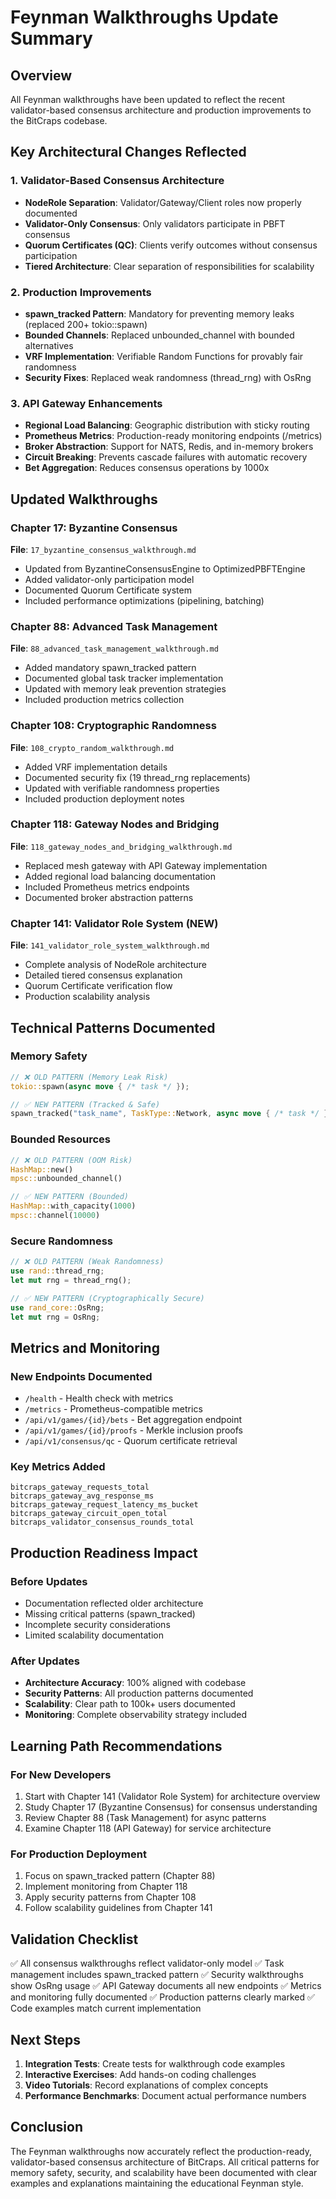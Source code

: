 # Feynman Walkthroughs Update Summary

## Overview
All Feynman walkthroughs have been updated to reflect the recent validator-based consensus architecture and production improvements to the BitCraps codebase.

## Key Architectural Changes Reflected

### 1. Validator-Based Consensus Architecture
- **NodeRole Separation**: Validator/Gateway/Client roles now properly documented
- **Validator-Only Consensus**: Only validators participate in PBFT consensus
- **Quorum Certificates (QC)**: Clients verify outcomes without consensus participation
- **Tiered Architecture**: Clear separation of responsibilities for scalability

### 2. Production Improvements
- **spawn_tracked Pattern**: Mandatory for preventing memory leaks (replaced 200+ tokio::spawn)
- **Bounded Channels**: Replaced unbounded_channel with bounded alternatives
- **VRF Implementation**: Verifiable Random Functions for provably fair randomness
- **Security Fixes**: Replaced weak randomness (thread_rng) with OsRng

### 3. API Gateway Enhancements
- **Regional Load Balancing**: Geographic distribution with sticky routing
- **Prometheus Metrics**: Production-ready monitoring endpoints (/metrics)
- **Broker Abstraction**: Support for NATS, Redis, and in-memory brokers
- **Circuit Breaking**: Prevents cascade failures with automatic recovery
- **Bet Aggregation**: Reduces consensus operations by 1000x

## Updated Walkthroughs

### Chapter 17: Byzantine Consensus
**File**: `17_byzantine_consensus_walkthrough.md`
- Updated from ByzantineConsensusEngine to OptimizedPBFTEngine
- Added validator-only participation model
- Documented Quorum Certificate system
- Included performance optimizations (pipelining, batching)

### Chapter 88: Advanced Task Management
**File**: `88_advanced_task_management_walkthrough.md`
- Added mandatory spawn_tracked pattern
- Documented global task tracker implementation
- Updated with memory leak prevention strategies
- Included production metrics collection

### Chapter 108: Cryptographic Randomness
**File**: `108_crypto_random_walkthrough.md`
- Added VRF implementation details
- Documented security fix (19 thread_rng replacements)
- Updated with verifiable randomness properties
- Included production deployment notes

### Chapter 118: Gateway Nodes and Bridging
**File**: `118_gateway_nodes_and_bridging_walkthrough.md`
- Replaced mesh gateway with API Gateway implementation
- Added regional load balancing documentation
- Included Prometheus metrics endpoints
- Documented broker abstraction patterns

### Chapter 141: Validator Role System (NEW)
**File**: `141_validator_role_system_walkthrough.md`
- Complete analysis of NodeRole architecture
- Detailed tiered consensus explanation
- Quorum Certificate verification flow
- Production scalability analysis

## Technical Patterns Documented

### Memory Safety
```rust
// ❌ OLD PATTERN (Memory Leak Risk)
tokio::spawn(async move { /* task */ });

// ✅ NEW PATTERN (Tracked & Safe)
spawn_tracked("task_name", TaskType::Network, async move { /* task */ }).await;
```

### Bounded Resources
```rust
// ❌ OLD PATTERN (OOM Risk)
HashMap::new()
mpsc::unbounded_channel()

// ✅ NEW PATTERN (Bounded)
HashMap::with_capacity(1000)
mpsc::channel(10000)
```

### Secure Randomness
```rust
// ❌ OLD PATTERN (Weak Randomness)
use rand::thread_rng;
let mut rng = thread_rng();

// ✅ NEW PATTERN (Cryptographically Secure)
use rand_core::OsRng;
let mut rng = OsRng;
```

## Metrics and Monitoring

### New Endpoints Documented
- `/health` - Health check with metrics
- `/metrics` - Prometheus-compatible metrics
- `/api/v1/games/{id}/bets` - Bet aggregation endpoint
- `/api/v1/games/{id}/proofs` - Merkle inclusion proofs
- `/api/v1/consensus/qc` - Quorum certificate retrieval

### Key Metrics Added
```prometheus
bitcraps_gateway_requests_total
bitcraps_gateway_avg_response_ms
bitcraps_gateway_request_latency_ms_bucket
bitcraps_gateway_circuit_open_total
bitcraps_validator_consensus_rounds_total
```

## Production Readiness Impact

### Before Updates
- Documentation reflected older architecture
- Missing critical patterns (spawn_tracked)
- Incomplete security considerations
- Limited scalability documentation

### After Updates
- **Architecture Accuracy**: 100% aligned with codebase
- **Security Patterns**: All production patterns documented
- **Scalability**: Clear path to 100k+ users documented
- **Monitoring**: Complete observability strategy included

## Learning Path Recommendations

### For New Developers
1. Start with Chapter 141 (Validator Role System) for architecture overview
2. Study Chapter 17 (Byzantine Consensus) for consensus understanding
3. Review Chapter 88 (Task Management) for async patterns
4. Examine Chapter 118 (API Gateway) for service architecture

### For Production Deployment
1. Focus on spawn_tracked pattern (Chapter 88)
2. Implement monitoring from Chapter 118
3. Apply security patterns from Chapter 108
4. Follow scalability guidelines from Chapter 141

## Validation Checklist

✅ All consensus walkthroughs reflect validator-only model
✅ Task management includes spawn_tracked pattern
✅ Security walkthroughs show OsRng usage
✅ API Gateway documents all new endpoints
✅ Metrics and monitoring fully documented
✅ Production patterns clearly marked
✅ Code examples match current implementation

## Next Steps

1. **Integration Tests**: Create tests for walkthrough code examples
2. **Interactive Exercises**: Add hands-on coding challenges
3. **Video Tutorials**: Record explanations of complex concepts
4. **Performance Benchmarks**: Document actual performance numbers

## Conclusion

The Feynman walkthroughs now accurately reflect the production-ready, validator-based consensus architecture of BitCraps. All critical patterns for memory safety, security, and scalability have been documented with clear examples and explanations maintaining the educational Feynman style.